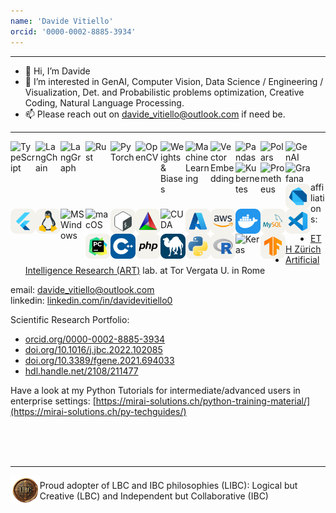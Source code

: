 ```yaml
---
name: 'Davide Vitiello'
orcid: '0000-0002-8885-3934'
---
```

---
- 👋 Hi, I’m Davide
- 👀 I’m interested in GenAI, Computer Vision, Data Science / Engineering / Visualization, Det. and Probabilistic problems optimization, Creative Coding, Natural Language Processing.
- 📫 Please reach out on davide_vitiello@outlook.com if need be.
---
<img align="left" alt="TypeScript" width="40px" src="https://raw.githubusercontent.com/marwin1991/profile-technology-icons/main/icons/typescript.png" />

<img align="left" alt="LangChain" width="40px" src="https://seeklogo.com/images/L/langchain-logo-528369AE31-seeklogo.com.svg" />

<img align="left" alt="LangGraph" width="40px" src="https://seeklogo.com/images/L/langgraph-logo-6164296018-seeklogo.com.svg" />

<img align="left" alt="Rust" width="40px" src="https://raw.githubusercontent.com/marwin1991/profile-technology-icons/main/icons/rust.png" />

<img align="left" alt="PyTorch" width="40px" src="https://commons.wikimedia.org/wiki/Special:FilePath/PyTorch_logo_black.svg" />

<img align="left" alt="OpenCV" width="40px" src="https://en.wikipedia.org/wiki/Special:FilePath/OpenCV_Logo_with_text_svg_version.svg" />

<img align="left" alt="Weights & Biases" width="40px" src="https://raw.githubusercontent.com/wandb/client/master/assets/logo-dark.svg" />

<img align="left" alt="Machine Learning" width="40px" src="https://az-icons.com/svg/machine-learning.svg" />

<img align="left" alt="Vector Embedding" width="40px" src="https://raw.githubusercontent.com/facebookresearch/faiss/main/resources/faiss_logo.svg" />

<img align="left" alt="Pandas" width="40px" src="https://commons.wikimedia.org/wiki/Special:FilePath/Pandas_logo_2016.svg" />

<img align="left" alt="Polars" width="40px" src="https://raw.githubusercontent.com/pola-rs/polars-resources/main/assets/Polars-Mark.svg" />

<img align="left" alt="GenAI" width="40px" src="https://raw.githubusercontent.com/lobehub/lobe-icons/main/icons/genai.svg" />

<img align="left" alt="Kubernetes" width="40px" src="https://raw.githubusercontent.com/marwin1991/profile-technology-icons/main/icons/kubernetes.png" />

<img align="left" alt="Prometheus" width="40px" src="https://raw.githubusercontent.com/marwin1991/profile-technology-icons/main/icons/prometheus.png" />

<img align="left" alt="Grafana" width="40px" src="https://raw.githubusercontent.com/marwin1991/profile-technology-icons/main/icons/grafana.png" />

<img align="left" alt="Linux" width="40px" src="https://raw.githubusercontent.com/tandpfun/skill-icons/main/icons/Dart-Light.svg" />
<img align="left" alt="Linux" width="40px" src="https://raw.githubusercontent.com/tandpfun/skill-icons/main/icons/Flutter-Light.svg" />
<img align="left" alt="Linux" width="40px" src="https://raw.githubusercontent.com/tandpfun/skill-icons/main/icons/Linux-Light.svg" />
<img align="left" alt="MS Windows" width="40px" src="https://raw.githubusercontent.com/tandpfun/skill-icons/main/icons/Windows-Light.svg" />
<img align="left" alt="macOS" width="40px" src="https://user-images.githubusercontent.com/61201794/219880289-ce4cd3bc-4d42-4de4-8561-5dc6a170580c.png" />
<img align="left" alt="Bash" width="40px" src="https://raw.githubusercontent.com/tandpfun/skill-icons/main/icons/Bash-Light.svg" />
<img align="left" alt="CMake" width="40px" src="https://raw.githubusercontent.com/tandpfun/skill-icons/main/icons/CMake-Light.svg" />
<img align="left" alt="CUDA" width="40px" src="https://raw.githubusercontent.com/tandpfun/skill-icons/f331643be7c1fe0fe9859281cf79d144e411b359/icons/Cuda-Light.svg" />
<img align="left" alt="Azure" width="40px" src="https://raw.githubusercontent.com/tandpfun/skill-icons/main/icons/Azure-Light.svg" />
<img align="left" alt="AWS" width="40px" src="https://raw.githubusercontent.com/tandpfun/skill-icons/main/icons/AWS-Light.svg" />
<img align="left" alt="Docker" width="40px" src="https://raw.githubusercontent.com/tandpfun/skill-icons/main/icons/Docker.svg" />
<img align="left" alt="MySQL" width="40px" src="https://raw.githubusercontent.com/tandpfun/skill-icons/main/icons/MySQL-Light.svg" />
<img align="left" alt="VSCode" width="40px" src="https://raw.githubusercontent.com/tandpfun/skill-icons/main/icons/VSCode-Light.svg" />
<img align="left" alt="PyCharm" width="40px" src="https://raw.githubusercontent.com/tandpfun/skill-icons/main/icons/PyCharm-Light.svg" />
<img align="left" alt="CPP" width="40px" src="https://raw.githubusercontent.com/tandpfun/skill-icons/main/icons/CPP.svg" />
<img align="left" alt="PHP" width="40px" src="https://raw.githubusercontent.com/tandpfun/skill-icons/main/icons/PHP-Light.svg" />
<img align="left" alt="Perl" width="40px" src="https://raw.githubusercontent.com/tandpfun/skill-icons/main/icons/Perl.svg" />
<img align="left" alt="Python" width="40px" src="https://raw.githubusercontent.com/tandpfun/skill-icons/main/icons/Python-Light.svg" />
<img align="left" alt="R" width="40px" src="https://raw.githubusercontent.com/tandpfun/skill-icons/main/icons/R-Light.svg" />
<img align="left" alt="Keras" width="40px" src="https://upload.wikimedia.org/wikipedia/commons/a/ae/Keras_logo.svg" />
<img align="left" alt="TensorFlow" width="40px" src="https://raw.githubusercontent.com/tandpfun/skill-icons/main/icons/TensorFlow-Light.svg" />

<br><br><br><p>

affiliations:
  - [ETH Zürich](https://ethz.ch/en.html)
  - [Artificial Intelligence Research (ART)](https://art.uniroma2.it/) lab. at Tor Vergata U. in Rome

email: [davide_vitiello@outlook.com](mailto:davide_vitiello@outlook.com)  
linkedin: [linkedin.com/in/davidevitiello0](https://linkedin.com/in/davidevitiello0)

Scientific Research Portfolio:
  - [orcid.org/0000-0002-8885-3934](https://orcid.org/0000-0002-8885-3934)
  - [doi.org/10.1016/j.jbc.2022.102085](https://doi.org/10.1016/j.jbc.2022.102085)
  - [doi.org/10.3389/fgene.2021.694033](https://doi.org/10.3389/fgene.2021.694033)
  - [hdl.handle.net/2108/211477](https://hdl.handle.net/2108/211477)

Have a look at my Python Tutorials for intermediate/advanced users in enterprise settings: [https://mirai-solutions.ch/python-training-material/](https://mirai-solutions.ch/py-techguides/)

<br/><br/><br/><hr>
  <div style="display: flex;align-items: center;justify-content: center;">
    <div style="max-width: 25%;max-height:15%;float: left;"><img width="80px" src="LIBC_philosophy_nobg.jpg" /></div>
    <div stlye="font-size: 20px;padding-left: 20px;padding-top: 20%;float: left;">
    Proud adopter of LBC and IBC philosophies (LIBC):
      Logical but Creative (LBC) and Independent but Collaborative (IBC)     
    </div>
  </div>


<!---
Davz33/Davz33 is a ✨ special ✨ repository because its `README.md` (this file) appears on your GitHub profile.
You can click the Preview link to take a look at your changes.
--->
